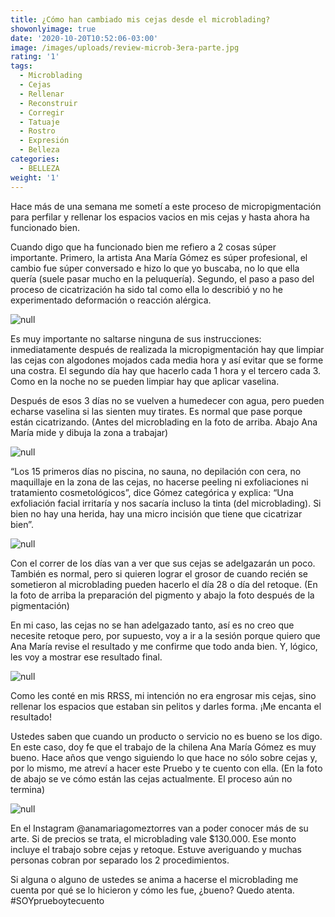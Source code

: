 ```yaml
---
title: ¿Cómo han cambiado mis cejas desde el microblading?
showonlyimage: true
date: '2020-10-20T10:52:06-03:00'
image: /images/uploads/review-microb-3era-parte.jpg
rating: '1'
tags:
  - Microblading
  - Cejas
  - Rellenar
  - Reconstruir
  - Corregir
  - Tatuaje
  - Rostro
  - Expresión
  - Belleza
categories:
  - BELLEZA
weight: '1'
---
```

Hace más de una semana me sometí a este proceso de micropigmentación para perfilar y rellenar los espacios vacios en mis cejas y hasta ahora ha funcionado bien.

<!--more-->

Cuando digo que ha funcionado bien me refiero a 2 cosas súper importante. Primero, la artista Ana María Gómez es súper profesional, el cambio fue súper conversado e hizo lo que yo buscaba, no lo que ella quería (suele pasar mucho en la peluquería). Segundo, el paso a paso del proceso de cicatrización ha sido tal como ella lo describió y no he experimentado deformación o reacción alérgica.

![null](/images/uploads/review-microb-antes.jpg)

Es muy importante no saltarse ninguna de sus instrucciones: inmediatamente después de realizada la micropigmentación hay que limpiar las cejas con algodones mojados cada media hora y así evitar que se forme una costra. El segundo día hay que hacerlo cada 1 hora y el tercero cada 3. Como en la noche no se pueden limpiar hay que aplicar vaselina. 

Después de esos 3 días no se vuelven a humedecer con agua, pero pueden echarse vaselina si las sienten muy tirates. Es normal que pase porque están cicatrizando. (Antes del microblading en la foto de arriba. Abajo Ana María mide y dibuja la zona a trabajar) 

![null](/images/uploads/review-microb-dibujo.jpg)

“Los 15 primeros días no piscina, no sauna, no depilación con cera, no maquillaje en la zona de las cejas, no hacerse peeling ni exfoliaciones ni tratamiento cosmetológicos”, dice Gómez categórica y explica: “Una exfoliación facial irritaría y nos sacaría incluso la tinta (del microblading). Si bien no hay una herida, hay una micro incisión que tiene que cicatrizar bien”.

![null](/images/uploads/review-microb-anita.jpg)

Con el correr de los días van a ver que sus cejas se adelgazarán un poco. También es normal, pero si quieren lograr el grosor de cuando recién se sometieron al microblading pueden hacerlo el día 28 o día del retoque. (En la foto de arriba la preparación del pigmento y abajo la foto después de la pigmentación)

En mi caso, las cejas no se han adelgazado tanto, así es no creo que necesite retoque pero, por supuesto, voy a ir a la sesión porque quiero que Ana María revise el resultado y me confirme que todo anda bien. Y, lógico, les voy a mostrar ese resultado final.

![null](/images/uploads/review-microb-durante.jpg)

Como les conté en mis RRSS, mi intención no era engrosar mis cejas, sino rellenar los espacios que estaban sin pelitos y darles forma. ¡Me encanta el resultado!

Ustedes saben que cuando un producto o servicio no es bueno se los digo. En este caso, doy fe que el trabajo de la chilena Ana María Gómez es muy bueno. Hace años que vengo siguiendo lo que hace no sólo sobre cejas y, por lo mismo, me atreví a hacer este Pruebo y te cuento con ella. (En la foto de abajo se ve cómo están las cejas actualmente. El proceso aún no termina)

![null](/images/uploads/review-microb-ppal4.jpg)

En el Instagram @anamariagomeztorres van a poder conocer más de su arte. Si de precios se trata, el microblading vale $130.000. Ese monto incluye el trabajo sobre cejas y retoque. Estuve averiguando y muchas personas cobran por separado los 2 procedimientos.

Si alguna o alguno de ustedes se anima a hacerse el microblading me cuenta por qué se lo hicieron y cómo les fue, ¿bueno? Quedo atenta. #SOYprueboytecuento

